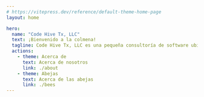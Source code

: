 ```yaml
---
# https://vitepress.dev/reference/default-theme-home-page
layout: home

hero:
  name: "Code Hive Tx, LLC"
  text: ¡Bienvenido a la colmena!
  tagline: Code Hive Tx, LLC es una pequeña consultoría de software ubicada en Dripping Springs, Texas, Estados Unidos.
  actions:
    - theme: Acerca de
      text: Acerca de nosotros
      link: ./about
    - theme: Abejas
      text: Acerca de las abejas
      link: ./bees
---
```


